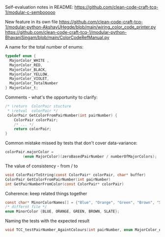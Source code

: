 

Self-evaluation notes in README:
https://github.com/clean-code-craft-tcq-1/modular-c-sembooooo

New feature in its own file
https://github.com/clean-code-craft-tcq-1/modular-python-AkshayUHegde/blob/main/wiring_color_code_printer.py
https://github.com/clean-code-craft-tcq-1/modular-python-BhavaniSingam/blob/main/ColorCodeRefManual.py


A name for the total number of enums:
```c
typedef enum {
  MajorColor_WHITE ,
  MajorColor_RED,
  MajorColor_BLACK,
  MajorColor_YELLOW,
  MajorColor_VIOLET,
  MajorColor_TotalNumber
} MajorColor_t;
```

Comments - what's the opportunity to clarify:
```c
/* \return  ColorPair stucture
 * \retval  colorPair */
 ColorPair GetColorFromPairNumber(int pairNumber) {
    ColorPair colorPair;
    /* ... */
    return colorPair;
}
```

Common mistake missed by tests that don't cover data-variance:
```c
colorPair.majorColor = 
        (enum MajorColor)(zeroBasedPairNumber / numberOfMajorColors);
```

The value of consistency - from / to
```c
void ColorPairToString(const ColorPair* colorPair, char* buffer)
ColorPair GetColorFromPairNumber(int pairNumber)
int GetPairNumberFromColor(const ColorPair* colorPair)
```

Coherence: keep related things together
```c
const char* MinorColorNames[] = {"Blue", "Orange", "Green", "Brown", "Slate"};
/* differnt file */
enum MinorColor {BLUE, ORANGE, GREEN, BROWN, SLATE};
```

Naming the tests with the expected result
```c
void TCC_testPairNumber_AgaintColours(int pairNumber, enum MajorColor_e expectedMajor,...
```

